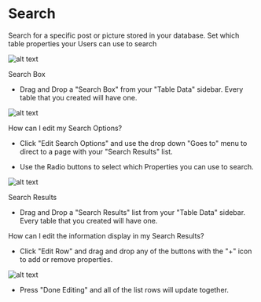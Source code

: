 # Search #

Search for a specific post or picture stored in your database. Set which table properties your Users can use to search

![alt text](http://appcubator.com/static/img/tutorial/Elements_5.png)

Search Box

- Drag and Drop a "Search Box" from your "Table Data" sidebar. Every table that you created will have one.

![alt text](http://appcubator.com/static/img/tutorial/Search_Box.png)

How can I edit my Search Options?

- Click "Edit Search Options" and use the drop down "Goes to" menu to direct to a page with your "Search Results" list.

- Use the Radio buttons to select which Properties you can use to search.

![alt text](http://appcubator.com/static/img/tutorial/Search_Editor.png)

Search Results

- Drag and Drop a "Search Results" list from your "Table Data" sidebar. Every table that you created will have one.  

How can I edit the information display in my Search Results?

- Click "Edit Row" and drag and drop any of the buttons with the "+" icon to add or remove properties.

![alt text](http://appcubator.com/static/img/tutorial/Edit_Row.png)

- Press "Done Editing" and all of the list rows will update together.
